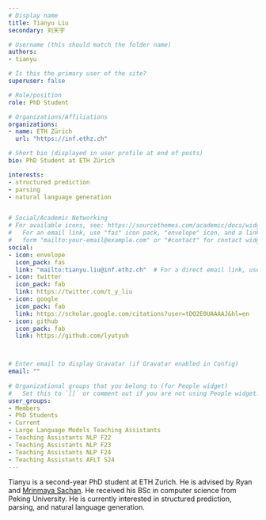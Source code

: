 ```yaml
---
# Display name
title: Tianyu Liu
secondary: 刘天宇

# Username (this should match the folder name)
authors:
- tianyu

# Is this the primary user of the site?
superuser: false

# Role/position
role: PhD Student

# Organizations/Affiliations
organizations:
- name: ETH Zürich
  url: "https://inf.ethz.ch"

# Short bio (displayed in user profile at end of posts)
bio: PhD Student at ETH Zürich

interests:
- structured prediction
- parsing
- natural language generation


# Social/Academic Networking
# For available icons, see: https://sourcethemes.com/academic/docs/widgets/#icons
#   For an email link, use "fas" icon pack, "envelope" icon, and a link in the
#   form "mailto:your-email@example.com" or "#contact" for contact widget.
social:
- icon: envelope
  icon_pack: fas
  link: "mailto:tianyu.liu@inf.ethz.ch"  # For a direct email link, use "mailto:test@example.org".
- icon: twitter
  icon_pack: fab
  link: https://twitter.com/t_y_liu
- icon: google
  icon_pack: fab
  link: https://scholar.google.com/citations?user=tDQ2E0UAAAAJ&hl=en
- icon: github
  icon_pack: fab
  link: https://github.com/lyutyuh



# Enter email to display Gravatar (if Gravatar enabled in Config)
email: ""
  
# Organizational groups that you belong to (for People widget)
#   Set this to `[]` or comment out if you are not using People widget.  
user_groups:
- Members
- PhD Students
- Current
- Large Language Models Teaching Assistants
- Teaching Assistants NLP F22
- Teaching Assistants NLP F23
- Teaching Assistants NLP F24
- Teaching Assistants AFLT S24
---
```

Tianyu is a second-year PhD student at ETH Zurich. He is advised by Ryan and [Mrinmaya Sachan](mrinmaya.io). He received his BSc in computer science from Peking University. He is currently interested in structured prediction, parsing, and natural language generation. 
